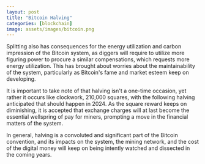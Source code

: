 ```yaml
---
layout: post
title: "Bitcoin Halving"
categories: [blockchain]
image: assets/images/bitcoin.png
---
```


Splitting also has consequences for the energy utilization and carbon impression of the Bitcoin system, as diggers will require to utilize more figuring power to procure a similar compensations, which requests more energy utilization. This has brought about worries about the maintainability of the system, particularly as Bitcoin's fame and market esteem keep on developing.

It is important to take note of that halving isn't a one-time occasion, yet rather it occurs like clockwork, 210,000 squares, with the following halving anticipated that should happen in 2024. As the square reward keeps on diminishing, it is accepted that exchange charges will at last become the essential wellspring of pay for miners, prompting a move in the financial matters of the system.

In general, halving is a convoluted and significant part of the Bitcoin convention, and its impacts on the system, the mining network, and the cost of the digital money will keep on being intently watched and dissected in the coming years.
